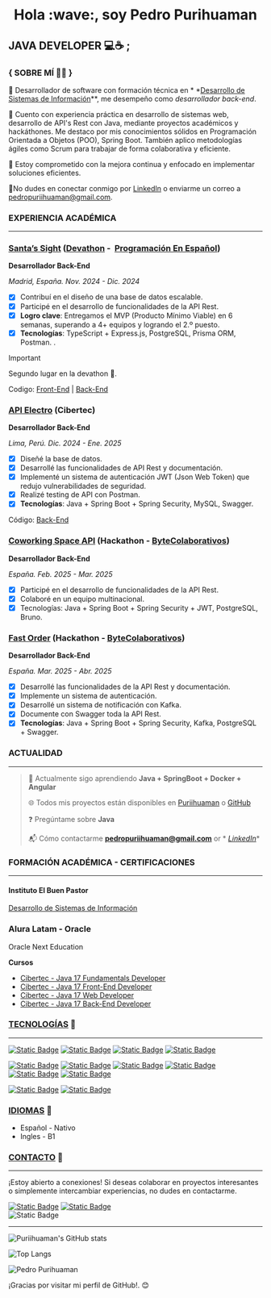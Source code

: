 <h1 id="user-content-hello-im-pedro-purihuaman--" dir="auto" align="center">Hola :wave:, soy Pedro Purihuaman</h1>

## JAVA DEVELOPER :computer::coffee: ;

### { SOBRE MÍ :technologist: }

🥇 Desarrollador de software con formación técnica en *
*[Desarrollo de Sistemas de Información](https://www.ibp.edu.pe/dsi.php)**, me desempeño como
_desarrollador back-end_.

:brain: Cuento con experiencia práctica en desarrollo de sistemas web, desarrollo de API's Rest con
Java, mediante proyectos académicos y hackáthones. Me destaco por mis conocimientos sólidos en
Programación Orientada a Objetos (POO), Spring Boot. También aplico metodologías
ágiles como Scrum para trabajar de forma colaborativa y eficiente.

:dart: Estoy comprometido con la mejora continua y enfocado en implementar soluciones eficientes.

:email:No dudes en conectar conmigo por [LinkedIn](https://www.linkedin.com/in/puriihuaman/) o
enviarme un correo a <pedropuriihuaman@gmail.com>.

### EXPERIENCIA ACADÉMICA

---

### [Santa’s Sight](https://santas-sight.vercel.app/dashboard) ([Devathon](https://programacion-es.dev/devathon-viii-edition/) -  [Programación En Español](https://programacion-es.dev/))

**Desarrollador Back-End**

_Madrid, España. Nov. 2024 - Dic. 2024_

- [x] Contribuí en el diseño de una base de datos escalable.
- [x] Participé en el desarrollo de funcionalidades de la API Rest.
- [x] **Logro clave**: Entregamos el MVP (Producto Mínimo Viable) en 6 semanas, superando a 4+
  equipos y
  logrando el 2.º puesto.
- [x] **Tecnologías**: TypeScript + Express.js, PostgreSQL, Prisma ORM, Postman. .

> [!IMPORTANT]
> Segundo lugar en la devathon 🥈.

Codigo: [Front-End](https://github.com/TEAM3-ED8/front-end) | [Back-End](https://github.com/TEAM3-ED8/back-end)

### [API Electro](https://github.com/puriihuaman/api-electro) (Cibertec)

**Desarrollador Back-End**

_Lima, Perú. Dic. 2024 - Ene. 2025_

- [x] Diseñé la base de datos.
- [x] Desarrollé las funcionalidades de API Rest y documentación.
- [x] Implementé un sistema de autenticación JWT (Json Web Token) que redujo vulnerabilidades de
  seguridad.
- [x] Realizé testing de API con Postman.
- [x] **Tecnologías**: Java + Spring Boot + Spring Security, MySQL, Swagger.

Código: [Back-End](https://github.com/puriihuaman/api-electro)

### [Coworking Space API](https://github.com/karlosvas/coworking-space) (Hackathon - [ByteColaborativos](https://www.twitch.tv/bytescolaborativos))

**Desarrollador Back-End**

_España. Feb. 2025 - Mar. 2025_

- [x] Participé en el desarrollo de funcionalidades de la API Rest.
- [x] Colaboré en un equipo multinacional.
- [x] Tecnologías: Java + Spring Boot + Spring Security + JWT, PostgreSQL, Bruno.

### [Fast Order](https://github.com/puriihuaman/fast-order) (Hackathon - [ByteColaborativos](https://www.twitch.tv/bytescolaborativos))

**Desarrollador Back-End**

_España. Mar. 2025 - Abr. 2025_

- [x] Desarrollé las funcionalidades de la API Rest y documentación.
- [x] Implemente un sistema de autenticación.
- [x] Desarrollé un sistema de notificación con Kafka.
- [x] Documente con Swagger toda la API Rest.
- [x] **Tecnologías**: Java + Spring Boot + Spring Security, Kafka, PostgreSQL + Swagger.

### ACTUALIDAD

---

> :seedling: Actualmente sigo aprendiendo **Java + SpringBoot + Docker + Angular**
>
> :globe_with_meridians: Todos mis proyectos están disponibles
> en [Puriihuaman](https://puriihuaman.netlify.app/) o [GitHub](https://github.com/puriihuaman)
>
> :question: Pregúntame sobre **Java**
>
> :mailbox_with_mail: Cómo contactarme **pedropuriihuaman@gmail.com** or *
*[LinkedIn](https://www.linkedin.com/in/puriihuaman/)**

### FORMACIÓN ACADÉMICA - CERTIFICACIONES

---

#### Instituto El Buen Pastor

[Desarrollo de Sistemas de Información](https://www.ibp.edu.pe/dsi.php)

### Alura Latam - Oracle

Oracle Next Education

**Cursos**

- [Cibertec - Java 17 Fundamentals Developer](https://www.cibertec.edu.pe/cursos-cortos/java-17-fundamentals-developer-online/)
- [Cibertec - Java 17 Front-End Developer](https://www.cibertec.edu.pe/cursos-cortos/java-17-front-end-developer-online/)
- [Cibertec - Java 17 Web Developer](https://www.cibertec.edu.pe/cursos-cortos/java-17-web-developer-online/)
- [Cibertec - Java 17 Back-End Developer](https://www.cibertec.edu.pe/cursos-cortos/java-17-back-end-developer-online/)

### [TECNOLOGÍAS](#user-content-technologies) :link:

---

<!-- skills -->

<!-- Java -->

[![Static Badge](https://img.shields.io/badge/Java-java?style=square&logo=java&color=red)](https://docs.oracle.com/javase/8/docs/api/)<!-- MySql -->
[![Static Badge](https://img.shields.io/badge/PostgreSQL-postgresql?style=square&logo=postgresql&logoColor=white&labelColor=blue&color=blue)](https://dev.mysql.com/doc/)<!-- Spring --> [![Static Badge](https://img.shields.io/badge/Spring-spring?style=square&logo=spring&logoColor=white&labelColor=green&color=green)](https://spring.io/)<!-- Spring boot --> [![Static Badge](https://img.shields.io/badge/Spring_Boot-springboot?style=square&logo=springboot&logoColor=white&labelColor=green&color=green)](https://spring.io/projects/spring-boot)

<!-- Javascript -->

[![Static Badge](https://img.shields.io/badge/JavaScript-javascript?style=square&logo=javascript&logoColor=gold&labelColor=black&color=gold)](https://developer.mozilla.org/en-US/docs/Web/JavaScript)<!-- Typescript -->
[![Static Badge](https://img.shields.io/badge/TypeScript-typescript?style=square&logo=typescript&logoColor=white&color=%230988fe)](https://www.typescriptlang.org/)<!-- Angular -->
[![Static Badge](https://img.shields.io/badge/Angular-angular?style=square&logo=angular&labelColor=crimson&color=crimson)](https://react.dev/)<!-- Html -->
[![Static Badge](https://img.shields.io/badge/HTML5-html5?style=square&logo=html5&logoColor=white&color=orange)](https://developer.mozilla.org/es/docs/Web/HTML)<!-- Css -->
[![Static Badge](https://img.shields.io/badge/CSS3-css3?style=square&logo=css3&color=blue)](https://developer.mozilla.org/es/docs/Web/CSS)
[![Static Badge](https://img.shields.io/badge/tailwindCSS-tailwindcss?style=square&logo=tailwindcss&color=white)](https://tailwindcss.com/)

<!-- React -->
<!-- [![Static Badge](https://img.shields.io/badge/React-react?style=square&logo=react&labelColor=black&color=%230284c7)](https://react.dev/) -->

<!-- Git -->

[![Static Badge](https://img.shields.io/badge/Git-git?style=square&logo=git&logoColor=white&labelColor=orangered&color=orangered)](https://git-scm.com/)<!-- Bruno -->
[![Static Badge](https://img.shields.io/badge/Bruno-bruno?style=square&logo=bruno&logoColor=white&labelColor=peru&color=peru)](https://docs.usebruno.com/)

<!-- [![Static Badge](https://img.shields.io/badge/NodeJS-nodejs?style=plastic&logo=node.js&labelColor=black&color=%23339933)](https://nodejs.org/docs/latest/api/) -->
<!-- [![Static Badge](https://img.shields.io/badge/Express-express?style=plastic&logo=express&labelColor=black&color=white)](https://expressjs.com/) -->

<!-- [![Static Badge](https://img.shields.io/badge/Sass-sass?style=plastic&logo=sass&logoColor=white&color=%23f472b6)](https://sass-lang.com/) -->

<!-- [![Static Badge](https://img.shields.io/badge/React-react?style=plastic&logo=react&logoColor=white&color=%230284c7)](https://es.react.dev/) -->

<!-- [![Static Badge](https://img.shields.io/badge/NodeJs-nodejs?style=plastic&logo=node.js&labelColor=white)](https://nodejs.org/en) -->
<!-- [![Static Badge](https://img.shields.io/badge/Express-expressjs?style=plastic&logo=express&labelColor=%23141414&color=white)](https://expressjs.com/) -->

### [IDIOMAS](#language) :link:

- Español - Nativo
- Ingles - B1

### [CONTACTO](#contact-me) :link:

---

¡Estoy abierto a conexiones! Si deseas colaborar en proyectos interesantes o simplemente
intercambiar experiencias, no dudes en contactarme.

[![Static Badge](https://img.shields.io/badge/LinkedIn-Pedro%20Purihuaman?style=social&logo=linkedin&label=Pedro%20Purihuaman)](https://www.linkedin.com/in/puriihuaman/)
[![Static Badge](https://img.shields.io/badge/Twitter-Pedro%20Purihuaman?style=social&logo=x&label=Pedro%20Purihuaman)](https://twitter.com/puriihuaman)
<br/>
![Static Badge](https://img.shields.io/badge/Gmail-pedropuriihuaman?style=social&logo=Gmail&label=pedropuriihuaman%40gmail.com)

---

![Puriihuaman's GitHub stats](https://github-readme-stats.vercel.app/api?username=puriihuaman&show_icons=true&&theme=tokyonight#gh-dark-mode-only)

![Top Langs](https://github-readme-stats.vercel.app/api/top-langs/?username=puriihuaman&layout=compact&show_icons=true&theme=tokyonight&show_icons=true&hide_border&rank_icon=percentile)

![Pedro Purihuaman](https://komarev.com/ghpvc/?username=puriihuaman&style=square&color=blueviolet)

¡Gracias por visitar mi perfil de GitHub!. 😊
